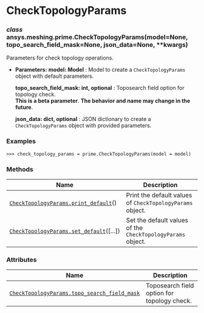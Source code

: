 <!-- vale off -->

# CheckTopologyParams

<a id="ansys.meshing.prime.CheckTopologyParams"></a>

### *class* ansys.meshing.prime.CheckTopologyParams(model=None, topo_search_field_mask=None, json_data=None, \*\*kwargs)

Parameters for check topology operations.

* **Parameters:**
  **model: Model**
  : Model to create a `CheckTopologyParams` object with default parameters.

  **topo_search_field_mask: int, optional**
  : Toposearch field option for topology check.
    <br/>
    **This is a beta parameter**. **The behavior and name may change in the future**.

  **json_data: dict, optional**
  : JSON dictionary to create a `CheckTopologyParams` object with provided parameters.

### Examples

```pycon
>>> check_topology_params = prime.CheckTopologyParams(model = model)
```

<!-- !! processed by numpydoc !! -->

### Methods

| Name | Description |
|-----------------------------------------------------------------------------------------------------------------------------------------------------------|-------------------------------------------------------------|
| [`CheckTopologyParams.print_default`](ansys.meshing.prime.CheckTopologyParams.print_default.md#ansys.meshing.prime.CheckTopologyParams.print_default)()   | Print the default values of `CheckTopologyParams` object.   |
| [`CheckTopologyParams.set_default`](ansys.meshing.prime.CheckTopologyParams.set_default.md#ansys.meshing.prime.CheckTopologyParams.set_default)([...])    | Set the default values of the `CheckTopologyParams` object. |

### Attributes

| Name | Description |
|------------------------------------------------------------------------------------------------------------------------------------------------------------------------------------|-----------------------------------------------|
| [`CheckTopologyParams.topo_search_field_mask`](ansys.meshing.prime.CheckTopologyParams.topo_search_field_mask.md#ansys.meshing.prime.CheckTopologyParams.topo_search_field_mask)   | Toposearch field option for topology check.   |
<!-- vale on -->
